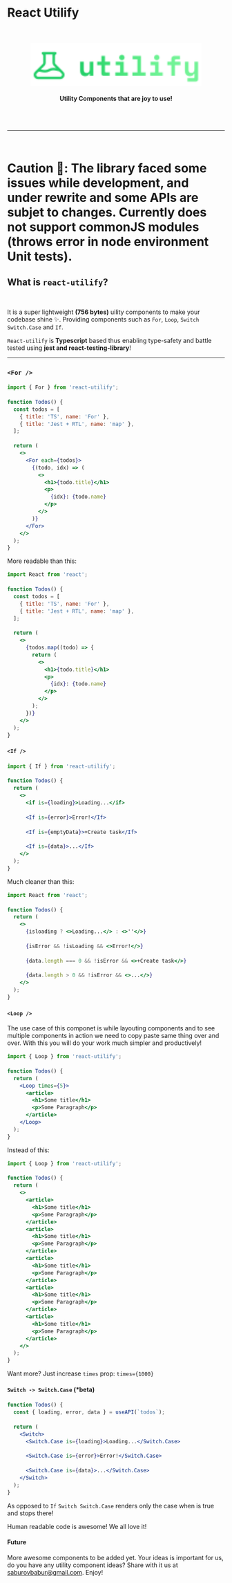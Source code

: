 # React Utilify

<div align="center">
	<br>
	<br>
	<img 
        src="https://raw.githubusercontent.com/SaburovBabur/react-utilify/main/public/Logo.svg" alt="react-utilify" 
        height="100"
    />
	<br>
	<br>
	<b>Utility Components that are joy to use!</b>
	<br>
	<br>
	<br>
	<br>
	<hr>
</div>
<br>

# Caution 🚧: The library faced some issues while development, and under rewrite and some APIs are subjet to changes. Currently does not support commonJS modules (throws error in node environment Unit tests).

## What is `react-utilify`?

<br>

It is a super lightweight **(756 bytes)** uility components to make your codebase shine ✨. Providing components such as `For`, `Loop`, `Switch Switch.Case` and `If`.

`React-utilify` is **Typescript** based thus enabling type-safety and battle tested using **jest and react-testing-library**!
<br />

<hr />

### `<For />`

```jsx
import { For } from 'react-utilify';

function Todos() {
  const todos = [
    { title: 'TS', name: 'For' },
    { title: 'Jest + RTL', name: 'map' },
  ];

  return (
    <>
      <For each={todos}>
        {(todo, idx) => (
          <>
            <h1>{todo.title}</h1>
            <p>
              {idx}: {todo.name}
            </p>
          </>
        )}
      </For>
    </>
  );
}
```

More readable than this:

```jsx
import React from 'react';

function Todos() {
  const todos = [
    { title: 'TS', name: 'For' },
    { title: 'Jest + RTL', name: 'map' },
  ];

  return (
    <>
      {todos.map((todo) => {
        return (
          <>
            <h1>{todo.title}</h1>
            <p>
              {idx}: {todo.name}
            </p>
          </>
        );
      })}
    </>
  );
}
```

#### `<If />`

```jsx
import { If } from 'react-utilify';

function Todos() {
  return (
    <>
      <if is={loading}>Loading...</if>

      <If is={error}>Error!</If>

      <If is={emptyData}>+Create task</If>

      <If is={data}>...</If>
    </>
  );
}
```

Much cleaner than this:

```jsx
import React from 'react';

function Todos() {
  return (
    <>
      {isloading ? <>Loading...</> : <>''</>}

      {isError && !isLoading && <>Error!</>}

      {data.length === 0 && !isError && <>+Create task</>}

      {data.length > 0 && !isError && <>...</>}
    </>
  );
}
```

#### `<Loop />`

The use case of this componet is while layouting components and to see multiple components in action we need to copy paste same thing over and over. With this you will do your work much simpler and productively!

```jsx
import { Loop } from 'react-utilify';

function Todos() {
  return (
    <Loop times={5}>
      <article>
        <h1>Some title</h1>
        <p>Some Paragraph</p>
      </article>
    </Loop>
  );
}
```

Instead of this:

```jsx
import { Loop } from 'react-utilify';

function Todos() {
  return (
    <>
      <article>
        <h1>Some title</h1>
        <p>Some Paragraph</p>
      </article>
      <article>
        <h1>Some title</h1>
        <p>Some Paragraph</p>
      </article>
      <article>
        <h1>Some title</h1>
        <p>Some Paragraph</p>
      </article>
      <article>
        <h1>Some title</h1>
        <p>Some Paragraph</p>
      </article>
      <article>
        <h1>Some title</h1>
        <p>Some Paragraph</p>
      </article>
    </>
  );
}
```

Want more? Just increase `times` prop: `times={1000}`

#### `Switch -> Switch.Case` (\*beta)

```jsx
function Todos() {
  const { loading, error, data } = useAPI(`todos`);

  return (
    <Switch>
      <Switch.Case is={loading}>Loading...</Switch.Case>

      <Switch.Case is={error}>Error!</Switch.Case>

      <Switch.Case is={data}>...</Switch.Case>
    </Switch>
  );
}
```

As opposed to `If` `Switch Switch.Case` renders only the case when is true and stops there!

Human readable code is awesome! We all love it!

#### Future

More awesome components to be added yet. Your ideas is important for us, do you have any utility component ideas? Share with it us at saburovbabur@gmail.com. Enjoy!
